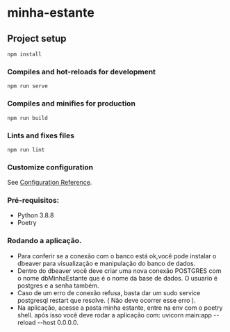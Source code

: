 # minha-estante

## Project setup
```
npm install
```

### Compiles and hot-reloads for development
```
npm run serve
```

### Compiles and minifies for production
```
npm run build
```

### Lints and fixes files
```
npm run lint
```

### Customize configuration
See [Configuration Reference](https://cli.vuejs.org/config/).

### Pré-requisitos:
* Python 3.8.8
* Poetry

### Rodando a aplicação.
* Para conferir se a conexão com o banco está ok,você pode instalar o dbeaver para visualização e manipulação do banco de dados.
* Dentro do dbeaver você deve criar uma nova conexão POSTGRES com o nome dbMinhaEstante que é o nome da base de dados. O usuario é postgres e a senha também.
* Caso de um erro de conexão refusa, basta dar um sudo service postgresql restart que resolve. ( Não deve ocorrer esse erro ).
* Na aplicação, acesse a pasta minha estante, entre na env com o poetry shell. após isso você deve rodar a aplicação com: uvicorn main:app --reload --host 0.0.0.0.
